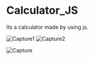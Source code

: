 # Calculator_JS
Its a calculator made by using js.

![Capture1](https://github.com/HanumeshGupta/Calculator_JS/assets/149268007/3c568f37-7228-49b0-a319-518b08ea1801)
![Capture2](https://github.com/HanumeshGupta/Calculator_JS/assets/149268007/85485b81-ef22-42b1-935f-339bb51fad42)

![Capture](https://github.com/HanumeshGupta/Calculator_JS/assets/149268007/7f57b248-4abd-404c-abbc-2cd012472fe5)
